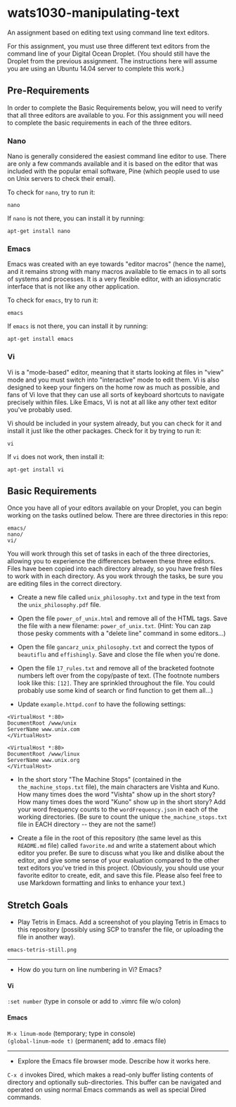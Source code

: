 # wats1030-manipulating-text
An assignment based on editing text using command line text editors.

For this assignment, you must use three different text editors from the command
line of your Digital Ocean Droplet. (You should still have the Droplet from the
previous assignment. The instructions here will assume you are using an Ubuntu
14.04 server to complete this work.)

## Pre-Requirements

In order to complete the Basic Requirements below, you will need to verify that
all three editors are available to you. For this assignment you will need to
complete the basic requirements in each of the three editors.

### Nano
Nano is generally considered the easiest command line editor to use. There are
only a few commands available and it is based on the editor that was
included with the popular email software, Pine (which people used to use on
Unix servers to check their email).

To check for `nano`, try to run it:

`nano`

If `nano` is not there, you can install it by running:

`apt-get install nano`

### Emacs
Emacs was created with an eye towards "editor macros" (hence the name), and it
remains strong with many macros available to tie emacs in to all sorts of
systems and processes. It is a very flexible editor, with an idiosyncratic
interface that is not like any other application.

To check for `emacs`, try to run it:

`emacs`

If `emacs` is not there, you can install it by running:

`apt-get install emacs`

### Vi
Vi is a "mode-based" editor, meaning that it starts looking at files in "view"
mode and you must switch into "interactive" mode to edit them. Vi is also designed
to keep your fingers on the home row as much as possible, and fans of Vi love
that they can use all sorts of keyboard shortcuts to navigate precisely within
files. Like Emacs, Vi is not at all like any other text editor you've probably
used.

Vi should be included in your system already, but you can check for it and
install it just like the other packages. Check for it by trying to run it:

`vi`

If `vi` does not work, then install it:

`apt-get install vi`

## Basic Requirements
Once you have all of your editors available on your Droplet, you can begin
working on the tasks outlined below. There are three directories in this repo:

```
emacs/
nano/
vi/
```

You will work through this set of tasks in each of the three directories,
allowing you to experience the differences between these three editors. Files
have been copied into each directory already, so you have fresh files to work
with in each directory. As you work through the tasks, be sure you are editing
files in the correct directory.

* Create a new file called `unix_philosophy.txt` and type in the text from the
`unix_philosophy.pdf` file.

* Open the file `power_of_unix.html` and remove all of the HTML tags. Save the
file with a new filename: `power_of_unix.txt`. (Hint: You can zap those pesky
comments with a "delete line" command in some editors...)

* Open the file `gancarz_unix_philosophy.txt` and correct the typos of
`beautiflu` and `effishingly`. Save and close the file when you're done.

* Open the file `17_rules.txt` and remove all of the bracketed footnote numbers
left over from the copy/paste of text. (The footnote numbers look like this:
`[12]`. They are sprinkled throughout the file. You could probably use some
kind of search or find function to get them all...)

* Update `example.httpd.conf` to have the following settings:

```
<VirtualHost *:80>
DocumentRoot /www/unix
ServerName www.unix.com
</VirtualHost>

<VirtualHost *:80>
DocumentRoot /www/linux
ServerName www.unix.org
</VirtualHost>
```

* In the short story "The Machine Stops" (contained in the
`the_machine_stops.txt` file), the main characters are Vishta and Kuno. How many
times does the word "Vishta" show up in the short story? How many times does the
word "Kuno" show up in the short story? Add your word frequency counts to the `wordFrequency.json`
in each of the working directories. (Be sure to count the unique `the_machine_stops.txt` file in 
EACH directory -- they are not the same!)

* Create a file in the root of this repository (the same level as this `README.md` file) called 
`favorite.md` and write a statement about which editor you prefer. Be sure to discuss what you like
and dislike about the editor, and give some sense of your evaluation compared to the other text
editors you've tried in this project. (Obviously, you should use your favorite editor to create,
edit, and save this file. Please also feel free to use Markdown formatting and links to enhance
your text.)

## Stretch Goals

* Play Tetris in Emacs. Add a screenshot of you playing Tetris in Emacs to this repository (possibly using SCP to transfer the file, or uploading the file in another way).    

`emacs-tetris-still.png`

------
* How do you turn on line numbering in Vi? Emacs?

#### Vi

`:set number` (type in console or add to .vimrc file w/o colon)    

#### Emacs

`M-x linum-mode` (temporary; type in console)    
`(global-linum-mode t)` (permanent; add to .emacs file)    

------

* Explore the Emacs file browser mode. Describe how it works here.    

`C-x d` invokes Dired, which makes a read-only buffer listing contents of directory and optionally sub-directories. This buffer can be navigated and operated on using normal Emacs commands as well as special Dired commands.

